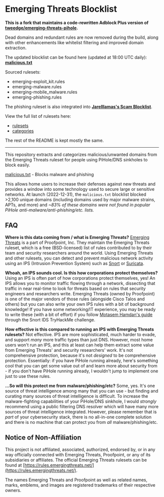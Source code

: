 # Emerging Threats Blocklist

**This is a fork that maintains a code-rewritten Adblock Plus version of [tweedge/emerging-threats-pihole](https://github.com/tweedge/emerging-threats-pihole).**

Dead domains and redundant rules are now removed during the build, along with other enhancements like whitelist filtering and improved domain extraction.

The updated blocklist can be found here (updated at 18:00 UTC daily): **[malicious.txt](https://raw.githubusercontent.com/jarelllama/Emerging-Threats/main/malicious.txt)**

Sourced rulesets:

* emerging-exploit_kit.rules
* emerging-malware.rules
* emerging-mobile_malware.rules
* emerging-phishing.rules

The phishing ruleset is also integrated into **[Jarelllamas's Scam Blocklist](https://github.com/jarelllama/Scam-Blocklist)**.

View the full list of rulesets here:

* [rulesets](https://rules.emergingthreats.net/)
* [categories](https://community.emergingthreats.net/t/current-suricata-5-and-suricata-6-rule-categories/94)

The rest of the README is kept mostly the same.

---

This repository extracts and categorizes malicious/unwanted domains from the Emerging Threats ruleset for people using PiHole/DNS sinkholes to block easily.

[malicious.txt](https://raw.githubusercontent.com/jarelllama/Emerging-Threats/main/malicious.txt) - Blocks malware and phishing

This allows home users to increase their defenses against new threats and provides a window into some technology used to secure large or sensitive networks. At launch (2022-12-31), the `malicious.txt` blocklist blocked >2,100 unique domains (including domains used by major malware strains, APTs, and more) and *~83% of these domains were not found in popular PiHole anti-malware/anti-phishing/etc. lists.*

## FAQ

**Where is this data coming from / what is Emerging Threats?** [Emerging Threats](https://community.emergingthreats.net/) is a part of Proofpoint, Inc. They maintain the Emerging Threats ruleset, which is a free (BSD-licensed) list of rules contributed to by their team and security researchers around the world. Using Emerging Threats and other rulesets, you can detect and prevent malicious network activity using an IPS (Intrusion Prevention System) such as [Snort](https://www.snort.org/) or [Suricata](https://suricata.io/).

**Whoah, an IPS sounds cool. Is this how corporations protect themselves?** Using an IPS is often part of how corporations protect themselves, yes! An IPS allows you to monitor traffic flowing through a network, dissecting that traffic in near real-time to look for threats based on rules that security engineers and researchers write. Emerging Threats (owned by Proofpoint) is one of the major vendors of those rules (alongside Cisco Talos and others) but you can also write your own IPS rules with a bit of background knowledge! If you have some networking/IT experience, you may be ready to write these (with a bit of effort) if you follow [Motasem Hamdan's guide](https://www.youtube.com/watch?v=pvPdOO2VcwM) through the Snort IDS TryHackMe challenge.

**How effective is this compared to running an IPS with Emerging Threats rulesets?** Not effective. IPS are more sophisticated, much harder to evade, and support *many* more traffic types than just DNS. However, most home users won't run an IPS, and this at least can help them extract some value from Emerging Threats' and security researchers' work. It's not comprehensive protection, because it's not *designed* to be comprehensive protection. Essentially: if you have PiHole running already, here's something cool that you can get some value out of and learn more about security from - if you don't have PiHole running already, I wouldn't jump to implement one just to use these rules.

**...So will this protect me from malware/phishing/etc?** Some, yes. It's one source of threat intelligence among many that you can use - but finding and curating many sources of threat intelligence is difficult. To increase the malware-fighting capabilities of your PiHole/DNS sinkhole, I would *strongly* recommend using a public filtering DNS resolver which will have many more sources of threat intelligence integrated. However, please remember that is *part* of your cybersecurity stack, there is no all-in-one complete solution and there is no machine that can protect you from *all* malware/phishing/etc.

## Notice of Non-Affiliation

This project is not affiliated, associated, authorized, endorsed by, or in any way officially connected with Emerging Threats, Proofpoint, or any of its subsidiaries or affiliates. The official Emerging Threats rulesets can be found at [https://rules.emergingthreats.net/](https://rules.emergingthreats.net/).

The names Emerging Threats and Proofpoint as well as related names, marks, emblems, and images are registered trademarks of their respective owners.
